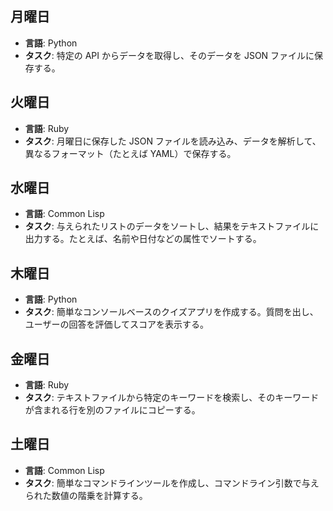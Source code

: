 ## 月曜日

- **言語**: Python
- **タスク**: 特定の API からデータを取得し、そのデータを JSON ファイルに保存する。

## 火曜日

- **言語**: Ruby
- **タスク**: 月曜日に保存した JSON ファイルを読み込み、データを解析して、異なるフォーマット（たとえば YAML）で保存する。

## 水曜日

- **言語**: Common Lisp
- **タスク**: 与えられたリストのデータをソートし、結果をテキストファイルに出力する。たとえば、名前や日付などの属性でソートする。

## 木曜日

- **言語**: Python
- **タスク**: 簡単なコンソールベースのクイズアプリを作成する。質問を出し、ユーザーの回答を評価してスコアを表示する。

## 金曜日

- **言語**: Ruby
- **タスク**: テキストファイルから特定のキーワードを検索し、そのキーワードが含まれる行を別のファイルにコピーする。

## 土曜日

- **言語**: Common Lisp
- **タスク**: 簡単なコマンドラインツールを作成し、コマンドライン引数で与えられた数値の階乗を計算する。
